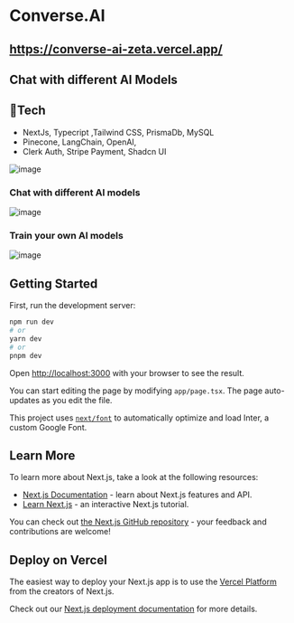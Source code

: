 # Converse.AI  
## https://converse-ai-zeta.vercel.app/
## Chat with different AI Models

## 🚀Tech
- NextJs, Typecript ,Tailwind CSS, PrismaDb, MySQL
- Pinecone, LangChain, OpenAI,
- Clerk Auth, Stripe Payment, Shadcn UI


![image](https://github.com/aniketsinha5552/converse.ai/assets/104712880/c3dbb27d-fbe7-4576-95c1-bfeacf5cf234)

### Chat with different AI models
![image](https://github.com/aniketsinha5552/converse.ai/assets/104712880/d0aa0852-7d74-41e2-bc1e-16358b10f77f)

### Train your own AI models
![image](https://github.com/aniketsinha5552/converse.ai/assets/104712880/f56c2ec5-8f6e-4537-a6ed-a161330bf7ed)



## Getting Started

First, run the development server:

```bash
npm run dev
# or
yarn dev
# or
pnpm dev
```

Open [http://localhost:3000](http://localhost:3000) with your browser to see the result.

You can start editing the page by modifying `app/page.tsx`. The page auto-updates as you edit the file.

This project uses [`next/font`](https://nextjs.org/docs/basic-features/font-optimization) to automatically optimize and load Inter, a custom Google Font.

## Learn More

To learn more about Next.js, take a look at the following resources:

- [Next.js Documentation](https://nextjs.org/docs) - learn about Next.js features and API.
- [Learn Next.js](https://nextjs.org/learn) - an interactive Next.js tutorial.

You can check out [the Next.js GitHub repository](https://github.com/vercel/next.js/) - your feedback and contributions are welcome!

## Deploy on Vercel

The easiest way to deploy your Next.js app is to use the [Vercel Platform](https://vercel.com/new?utm_medium=default-template&filter=next.js&utm_source=create-next-app&utm_campaign=create-next-app-readme) from the creators of Next.js.

Check out our [Next.js deployment documentation](https://nextjs.org/docs/deployment) for more details.
